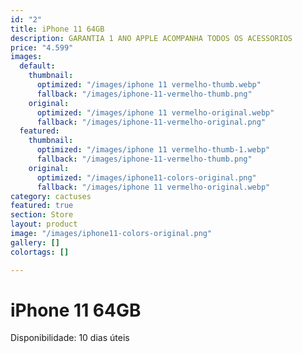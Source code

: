 ```yaml
---
id: "2"
title: iPhone 11 64GB
description: GARANTIA 1 ANO APPLE ACOMPANHA TODOS OS ACESSORIOS
price: "4.599"
images:
  default:
    thumbnail:
      optimized: "/images/iphone 11 vermelho-thumb.webp"
      fallback: "/images/iphone-11-vermelho-thumb.png"
    original:
      optimized: "/images/iphone 11 vermelho-original.webp"
      fallback: "/images/iphone-11-vermelho-original.png"
  featured:
    thumbnail:
      optimized: "/images/iphone 11 vermelho-thumb-1.webp"
      fallback: "/images/iphone-11-vermelho-thumb.png"
    original:
      optimized: "/images/iphone11-colors-original.png"
      fallback: "/images/iphone 11 vermelho-original.webp"
category: cactuses
featured: true
section: Store
layout: product
image: "/images/iphone11-colors-original.png"
gallery: []
colortags: []

---
```

# iPhone 11 64GB

Disponibilidade: 10 dias úteis